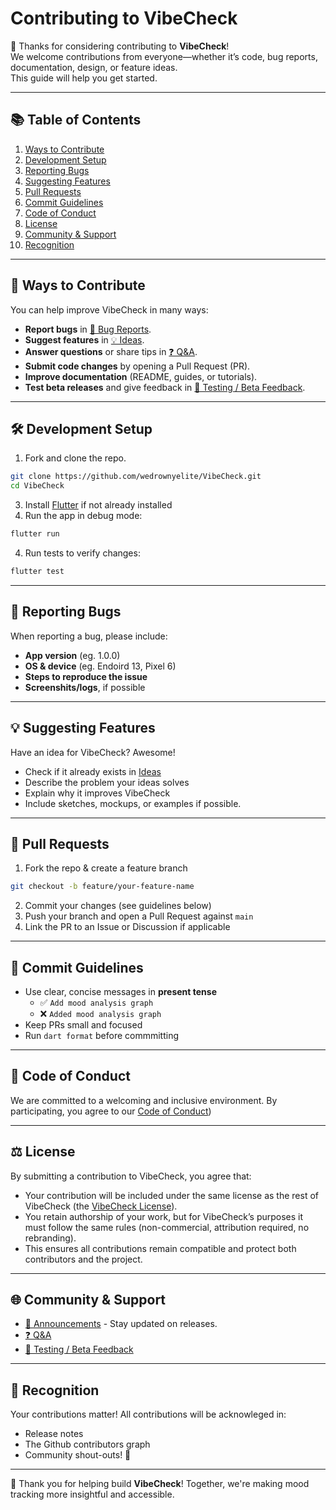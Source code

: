 ﻿# Contributing to VibeCheck

🎉 Thanks for considering contributing to **VibeCheck**!  
We welcome contributions from everyone—whether it’s code, bug reports, documentation, design, or feature ideas.  
This guide will help you get started.

---

## 📚 Table of Contents
1. [Ways to Contribute](#-ways-to-contribute)
2. [Development Setup](#-development-setup)
3. [Reporting Bugs](#-reporting-bugs)
4. [Suggesting Features](#-suggesting-features)
5. [Pull Requests](#-pull-requests)
6. [Commit Guidelines](#-commit-guidelines)
7. [Code of Conduct](#-code-of-conduct)
8. [License](#-license)
9. [Community & Support](#-community--support)
10. [Recognition](#-recognition)

---

## 🙌 Ways to Contribute
You can help improve VibeCheck in many ways:
- **Report bugs** in [🐛 Bug Reports](../../discussions/categories/1-bug-reports-community).
- **Suggest features** in [💡 Ideas](../../discussions/categories/4-ideas).
- **Answer questions** or share tips in [❓ Q&A](../../discussions/categories/5-q-a).
- **Submit code changes** by opening a Pull Request (PR).
- **Improve documentation** (README, guides, or tutorials).
- **Test beta releases** and give feedback in [🧪 Testing / Beta Feedback](../../discussions/categories/2-testing--beta-feedback).

---

## 🛠 Development Setup
1. Fork and clone the repo.
```bash
git clone https://github.com/wedrownyelite/VibeCheck.git
cd VibeCheck
```
3. Install [Flutter](https://flutter.dev/docs/get-started/install) if not already installed
4. Run the app in debug mode:
```bash
flutter run
```
4. Run tests to verify changes:
```bash
flutter test
```

---

## 🐛 Reporting Bugs
When reporting a bug, please include:
- **App version** (eg. 1.0.0)
- **OS & device** (eg. Endoird 13, Pixel 6)
- **Steps to reproduce the issue**
- **Screenshits/logs**, if possible

---

## 💡 Suggesting Features
Have an idea for VibeCheck? Awesome!
- Check if it already exists in [Ideas](https://github.com/WedrownyElite/VibeCheck/discussions/categories/ideas)
- Describe the problem your ideas solves
- Explain why it improves VibeCheck
- Include sketches, mockups, or examples if possible.

---

## 🔀 Pull Requests
1. Fork the repo & create a feature branch
```bash
git checkout -b feature/your-feature-name
```
2. Commit your changes (see guidelines below)
3. Push your branch and open a Pull Request against `main`
4. Link the PR to an Issue or Discussion if applicable

---

## 📝 Commit Guidelines
- Use clear, concise messages in **present tense**
    - ✅ `Add mood analysis graph`
    - ❌ `Added mood analysis graph`
- Keep PRs small and focused
- Run `dart format` before commmitting

---

## 🤝 Code of Conduct
We are committed to a welcoming and inclusive environment.
By participating, you agree to our [Code of Conduct](https://github.com/WedrownyElite/VibeCheck/blob/C%2B%2B/CODE_OF_CONDUCT.md))

---

## ⚖ License
By submitting a contribution to VibeCheck, you agree that:
- Your contribution will be included under the same license as the rest of VibeCheck (the [VibeCheck License](LICENSE)).
- You retain authorship of your work, but for VibeCheck’s purposes it must follow the same rules (non-commercial, attribution required, no rebranding).
- This ensures all contributions remain compatible and protect both contributors and the project.

---

## 🌐 Community & Support
- [📢 Announcements](https://github.com/WedrownyElite/VibeCheck/discussions/categories/announcements) - Stay updated on releases.
- [❓ Q&A](https://github.com/WedrownyElite/VibeCheck/discussions/categories/q-a)
- [🧪 Testing / Beta Feedback](https://github.com/WedrownyElite/VibeCheck/discussions/categories/testing-beta-feedback)

---

## 🌟 Recognition
Your contributions matter!
All contributions will be acknowleged in:
- Release notes
- The Github contributors graph
- Community shout-outs! 🎊

---

💜 Thank you for helping build **VibeCheck**! Together, we're making mood tracking more insightful and accessible.
